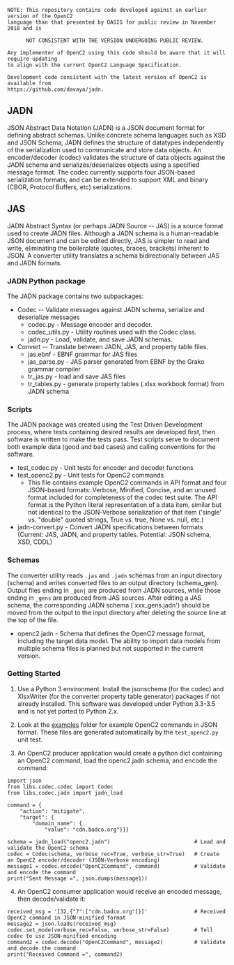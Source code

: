 ```
NOTE: This repository contains code developed against an earlier version of the OpenC2
language than that presented by OASIS for public review in November 2018 and is

      NOT CONSISTENT WITH THE VERSION UNDERGOING PUBLIC REVIEW.

Any implementer of OpenC2 using this code should be aware that it will require updating
to align with the current OpenC2 Language Specification.

Development code consistent with the latest version of OpenC2 is available from
https://github.com/davaya/jadn.
```

## JADN
JSON Abstract Data Notation (JADN) is a JSON document format for defining abstract schemas.
Unlike concrete schema languages such as XSD and JSON Schema, JADN defines the structure of datatypes independently
of the serialization used to communicate and store data objects.  An encoder/decoder (codec) validates the structure
of data objects against the JADN schema and serializes/deserializes objects using a specified message format.  The
codec currently supports four JSON-based serialization formats, and can be extended to support XML and binary (CBOR,
Protocol Buffers, etc) serializations.

## JAS
JADN Abstract Syntax (or perhaps JADN Source -- JAS) is a source format used to create JADN files.  Although a JADN
schema is a human-readable JSON document and can be edited directly, JAS is simpler to read and write, eliminating
the boilerplate (quotes, braces, brackets) inherent to JSON.  A converter utility translates a schema bidirectionally
between JAS and JADN formats.

### JADN Python package
The JADN package contains two subpackages:
- Codec -- Validate messages against JADN schema, serialize and deserialize messages
  - codec.py - Message encoder and decoder.
  - codec_utils.py - Utility routines used with the Codec class.
  - jadn.py - Load, validate, and save JADN schemas.
- Convert -- Translate between JADN, JAS, and property table files.
  - jas.ebnf - EBNF grammar for JAS files
  - jas_parse.py - JAS parser generated from EBNF by the Grako grammar compiler
  - tr_jas.py - load and save JAS files
  - tr_tables.py - generate property tables (.xlsx workbook format) from JADN schema

### Scripts
The JADN package was created using the Test Driven Development process, where tests containing desired results
are developed first, then software is written to make the tests pass.  Test scripts serve to document both
example data (good and bad cases) and calling conventions for the software.
- test_codec.py - Unit tests for encoder and decoder functions
- test_openc2.py - Unit tests for OpenC2 commands
   - This file contains example OpenC2 commands in API format and four JSON-based formats:
   Verbose, Minified, Concise, and an unused format included for completeness of the codec test suite.
   The API format is the Python literal representation of a data item, similar but not identical to the
   JSON-Verbose serialization of that item ('single' vs. "double" quoted strings, True vs. true,
   None vs. null, etc.)
- jadn-convert.py - Convert JADN specifications between formats (Current: JAS, JADN, and property
 tables.  Potential: JSON schema, XSD, CDDL)

### Schemas
The converter utility reads `.jas` and `.jadn` schemas from an input directory (schema) and writes
converted files to an output directory (schema_gen).  Output files ending in `_genj` are
produced from JADN sources, while those ending in `_gens` are produced from JAS sources.
After editing a JAS schema, the corresponding JADN schema (`xxx_gens.jadn') should be moved
from the output to the input directory after deleting the source line at the top of the file.
- openc2.jadn - Schema that defines the OpenC2 message format, including the target data model.  The
ability to import data models from multiple schema files is planned but not supported
in the current version.

### Getting Started
1. Use a Python 3 environment.  Install the jsonschema (for the codec) and XlsxWriter
(for the converter property table generator) packages if not already installed.
This software was developed under Python 3.3-3.5 and is not yet ported to Python 2.x.

2. Look at the [examples](examples) folder for example OpenC2 commands in JSON format.
These files are generated automatically by the `test_openc2.py` unit test.

3. An OpenC2 producer application would create a python dict containing an OpenC2 command, load the
openc2.jadn schema, and encode the command:

```
import json
from libs.codec.codec import Codec
from libs.codec.jadn import jadn_load

command = {
    "action": "mitigate",
    "target": {
        "domain_name": {
            "value": "cdn.badco.org"}}}

schema = jadn_load("openc2.jadn")                           # Load and validate the OpenC2 schema
codec = Codec(schema, verbose_rec=True, verbose_str=True)   # Create an OpenC2 encoder/decoder (JSON-Verbose encoding)
message1 = codec.encode("OpenC2Command", command)           # Validate and encode the command
print("Sent Message =", json.dumps(message1))
```
4. An OpenC2 consumer application would receive an encoded message, then decode/validate it:
```
received_msg = '[32,{"7":["cdn.badco.org"]}]'               # Received OpenC2 command in JSON-minified format
message2 = json.loads(received_msg)
codec.set_mode(verbose_rec=False, verbose_str=False)        # Tell codec to use JSON-minified encoding
command2 = codec.decode("OpenC2Command", message2)          # Validate and decode the command
print("Received Command =", command2)
```
